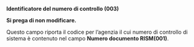 **Identificatore del numero di controllo (003)**

**Si prega di non modificare.**

Questo campo riporta il codice per l’agenzia il cui numero di controllo di sistema è contenuto nel campo **Numero documento RISM(001)**.
